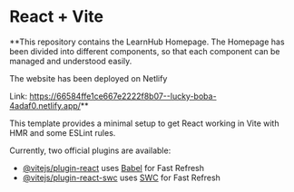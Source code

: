# React + Vite

**This repository contains the LearnHub Homepage. 
The Homepage has been divided into different components, so that each component can be managed and understood easily.

The website has been deployed on Netlify 

Link: https://66584ffe1ce667e2222f8b07--lucky-boba-4adaf0.netlify.app/**

This template provides a minimal setup to get React working in Vite with HMR and some ESLint rules.

Currently, two official plugins are available:

- [@vitejs/plugin-react](https://github.com/vitejs/vite-plugin-react/blob/main/packages/plugin-react/README.md) uses [Babel](https://babeljs.io/) for Fast Refresh
- [@vitejs/plugin-react-swc](https://github.com/vitejs/vite-plugin-react-swc) uses [SWC](https://swc.rs/) for Fast Refresh
